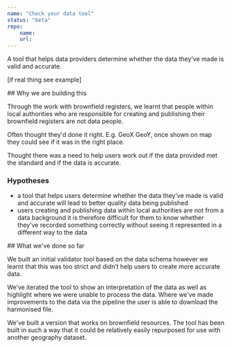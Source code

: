 ```yaml
---
name: "Check your data tool"
status: "beta"
repo:
    name:
    url:
---
```


A tool that helps data providers determine whether the data they’ve made is valid and accurate.

[if real thing see example]

## Why we are building this

Through the work with brownfield registers, we learnt that people within local authorities who are responsible for creating and publishing their brownfield registers are not data people.

Often thought they'd done it right. E.g. GeoX GeoY, once shown on map they could see if it was in the right place.

Thought there was a need to help users work out if the data provided met the standard and if the data is accurate.

### Hypotheses

* a tool that helps users determine whether the data they’ve made is valid and accurate will lead to better quality data being published
* users creating and publishing data within local authorities are not from a data background it is therefore difficult for them to know whether they’ve recorded something correctly without seeing it represented in a different way to the data

## What we've done so far

We built an initial validator tool based on the data schema however we learnt that this was too strict and didn’t help users to create more accurate data.

We’ve iterated the tool to show an interpretation of the data as well as highlight where we were unable to process the data. Where we’ve made improvements to the data via the pipeline the user is able to download the harmonised file.

We've built a version that works on brownfield resources. The tool has been built in such a way that it could be relatively easily repurposed for use with another geography dataset.
